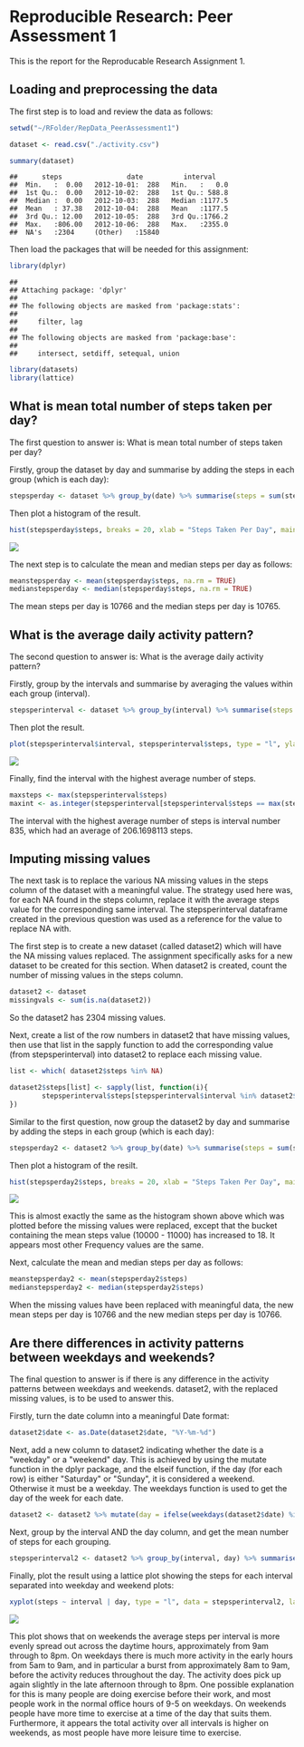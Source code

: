 # Reproducible Research: Peer Assessment 1

This is the report for the Reproducable Research Assignment 1. 

## Loading and preprocessing the data

The first step is to load and review the data as follows:



```r
setwd("~/RFolder/RepData_PeerAssessment1")

dataset <- read.csv("./activity.csv")

summary(dataset)
```

```
##      steps                date          interval     
##  Min.   :  0.00   2012-10-01:  288   Min.   :   0.0  
##  1st Qu.:  0.00   2012-10-02:  288   1st Qu.: 588.8  
##  Median :  0.00   2012-10-03:  288   Median :1177.5  
##  Mean   : 37.38   2012-10-04:  288   Mean   :1177.5  
##  3rd Qu.: 12.00   2012-10-05:  288   3rd Qu.:1766.2  
##  Max.   :806.00   2012-10-06:  288   Max.   :2355.0  
##  NA's   :2304     (Other)   :15840
```

Then load the packages that will be needed for this assignment:


```r
library(dplyr)
```

```
## 
## Attaching package: 'dplyr'
## 
## The following objects are masked from 'package:stats':
## 
##     filter, lag
## 
## The following objects are masked from 'package:base':
## 
##     intersect, setdiff, setequal, union
```

```r
library(datasets)
library(lattice)
```

## What is mean total number of steps taken per day?

The first question to answer is: What is mean total number of steps taken per day?

Firstly, group the dataset by day and summarise by adding the steps in each group (which is each day):


```r
stepsperday <- dataset %>% group_by(date) %>% summarise(steps = sum(steps))
```

Then plot a histogram of the result.


```r
hist(stepsperday$steps, breaks = 20, xlab = "Steps Taken Per Day", main = "Histogram of Steps Taken Each Day", col = "red")
```

![](PA1_template_files/figure-html/unnamed-chunk-4-1.png) 

The next step is to calculate the mean and median steps per day as follows:


```r
meanstepsperday <- mean(stepsperday$steps, na.rm = TRUE)
medianstepsperday <- median(stepsperday$steps, na.rm = TRUE)
```

The mean steps per day is 10766 and the median steps per day is 10765.

## What is the average daily activity pattern?

The second question to answer is: What is the average daily activity pattern?

Firstly, group by the intervals and summarise by averaging the values within each group (interval).


```r
stepsperinterval <- dataset %>% group_by(interval) %>% summarise(steps = mean(steps, na.rm = TRUE))
```

Then plot the result.


```r
plot(stepsperinterval$interval, stepsperinterval$steps, type = "l", ylab = "Ave Steps", xlab = "Interval", main = "Average Steps per Interval")
```

![](PA1_template_files/figure-html/unnamed-chunk-7-1.png) 

Finally, find the interval with the highest average number of steps.


```r
maxsteps <- max(stepsperinterval$steps)
maxint <- as.integer(stepsperinterval[stepsperinterval$steps == max(stepsperinterval$steps), 1])
```

The interval with the highest average number of steps is interval number 835, which had an average of 206.1698113 steps.

## Imputing missing values

The next task is to replace the various NA missing values in the steps column of the dataset with a meaningful value. The strategy used here was, for each NA found in the steps column, replace it with the average steps value for the corresponding same interval. The stepsperinterval dataframe created in the previous question was used as a reference for the value to replace NA with.

The first step is to create a new dataset (called dataset2) which will have the NA missing values replaced. The assignment specifically asks for a new dataset to be created for this section. When dataset2 is created, count the number of missing values in the steps column.


```r
dataset2 <- dataset
missingvals <- sum(is.na(dataset2))
```
So the dataset2 has 2304 missing values.

Next, create a list of the row numbers in dataset2 that have missing values, then use that list in the sapply function to add the corresponding value (from stepsperinterval) into dataset2 to replace each missing value.


```r
list <- which( dataset2$steps %in% NA)

dataset2$steps[list] <- sapply(list, function(i){
        stepsperinterval$steps[stepsperinterval$interval %in% dataset2$interval[i]]
})
```

Similar to the first question, now group the dataset2 by day and summarise by adding the steps in each group (which is each day):


```r
stepsperday2 <- dataset2 %>% group_by(date) %>% summarise(steps = sum(steps))
```

Then plot a histogram of the resilt.


```r
hist(stepsperday2$steps, breaks = 20, xlab = "Steps Taken Per Day", main = "Histogram of Steps Taken Each Day", col = "red")
```

![](PA1_template_files/figure-html/unnamed-chunk-12-1.png) 

This is almost exactly the same as the histogram shown above which was plotted before the missing values were replaced, except that the bucket containing the mean steps value (10000 - 11000) has increased to 18. It appears most other Frequency values are the same.

Next, calculate the mean and median steps per day as follows:


```r
meanstepsperday2 <- mean(stepsperday2$steps)
medianstepsperday2 <- median(stepsperday2$steps)
```

When the missing values have been replaced with meaningful data, the new mean steps per day is 10766 and the new median steps per day is 10766.

## Are there differences in activity patterns between weekdays and weekends?

The final question to answer is if there is any difference in the activity patterns between weekdays and weekends. dataset2, with the replaced missing values, is to be used to answer this.

Firstly, turn the date column into a meaningful Date format:


```r
dataset2$date <- as.Date(dataset2$date, "%Y-%m-%d")
```

Next, add a new column to dataset2 indicating whether the date is a "weekday" or a "weekend" day. This is achieved by using the mutate function in the dplyr package, and the elseif function, if the day (for each row) is either "Saturday" or "Sunday", it is considered a weekend. Otherwise it must be a weekday. The weekdays function is used to get the day of the week for each date.


```r
dataset2 <- dataset2 %>% mutate(day = ifelse(weekdays(dataset2$date) %in% c("Saturday", "Sunday"), "weekend", "weekday"))
```

Next, group by the interval AND the day column, and get the mean number of steps for each grouping.


```r
stepsperinterval2 <- dataset2 %>% group_by(interval, day) %>% summarise(steps = mean(steps))
```

Finally, plot the result using a lattice plot showing the steps for each interval separated into weekday and weekend plots:


```r
xyplot(steps ~ interval | day, type = "l", data = stepsperinterval2, layout = c(1,2))
```

![](PA1_template_files/figure-html/unnamed-chunk-17-1.png) 

This plot shows that on weekends the average steps per interval is more evenly spread out across the daytime hours, approximately from 9am through to 8pm. On weekdays there is much more activity in the early hours from 5am to 9am, and in particular a burst from approximately 8am to 9am, before the activity reduces throughout the day. The activity does pick up again slightly in the late afternoon through to 8pm. One possible explanation for this is many people are doing exercise before their work, and most people work in the normal office hours of 9-5 on weekdays. On weekends people have more time to exercise at a time of the day that suits them. Furthermore, it appears the total activity over all intervals is higher on weekends, as most people have more leisure time to exercise.

